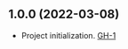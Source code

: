 ## 1.0.0 (2022-03-08)

- Project initialization. [GH-1](https://github.com/terraform-alicloud-modules/terraform-alicloud-dts/pull/1)